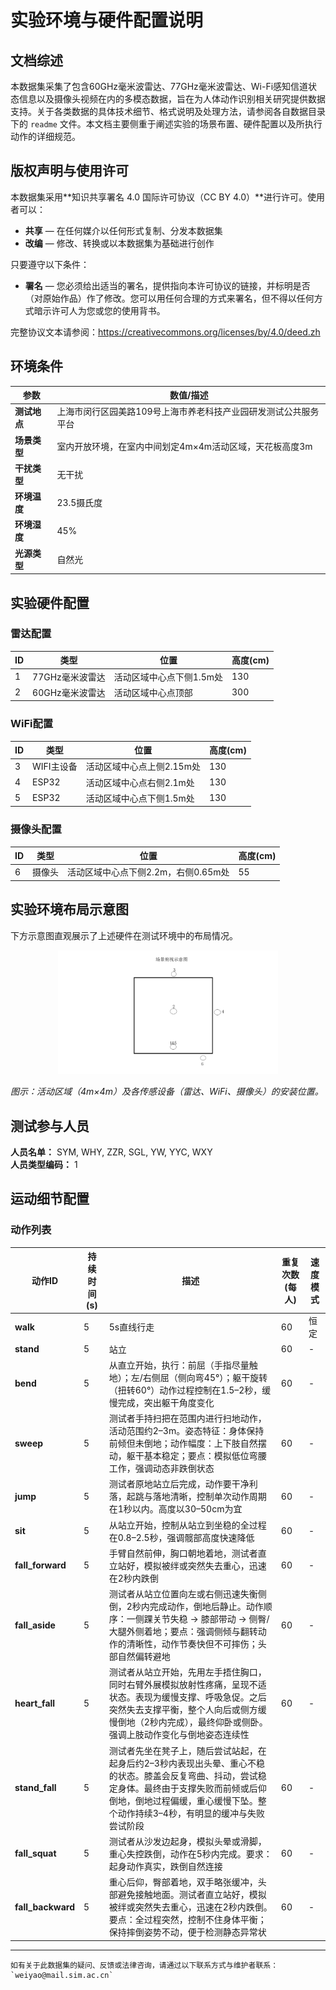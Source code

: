 # 实验环境与硬件配置说明

## 文档综述
本数据集采集了包含60GHz毫米波雷达、77GHz毫米波雷达、Wi-Fi感知信道状态信息以及摄像头视频在内的多模态数据，旨在为人体动作识别相关研究提供数据支持。关于各类数据的具体技术细节、格式说明及处理方法，请参阅各自数据目录下的 `readme` 文件。本文档主要侧重于阐述实验的场景布置、硬件配置以及所执行动作的详细规范。

## 版权声明与使用许可

本数据集采用**知识共享署名 4.0 国际许可协议（CC BY 4.0）**进行许可。使用者可以：
- **共享** — 在任何媒介以任何形式复制、分发本数据集
- **改编** — 修改、转换或以本数据集为基础进行创作

只要遵守以下条件：
- **署名** — 您必须给出适当的署名，提供指向本许可协议的链接，并标明是否（对原始作品）作了修改。您可以用任何合理的方式来署名，但不得以任何方式暗示许可人为您或您的使用背书。

完整协议文本请参阅：https://creativecommons.org/licenses/by/4.0/deed.zh

## 环境条件

| 参数 | 数值/描述 |
|------|-----------|
| **测试地点** | 上海市闵行区园美路109号上海市养老科技产业园研发测试公共服务平台 |
| **场景类型** | 室内开放环境，在室内中间划定4m×4m活动区域，天花板高度3m |
| **干扰类型** | 无干扰 |
| **环境温度** | 23.5摄氏度 |
| **环境湿度** | 45% |
| **光源类型** | 自然光 |

## 实验硬件配置

### 雷达配置
| ID | 类型 | 位置 | 高度(cm) |
|----|------|------|----------|
| 1 | 77GHz毫米波雷达 | 活动区域中心点下侧1.5m处 | 130 |
| 2 | 60GHz毫米波雷达 | 活动区域中心点顶部 | 300 |

### WiFi配置
| ID | 类型 | 位置 | 高度(cm) |
|----|------|------|----------|
| 3 | WIFI主设备 | 活动区域中心点上侧2.15m处 | 130 |
| 4 | ESP32 | 活动区域中心点右侧2.1m处 | 130 |
| 5 | ESP32 | 活动区域中心点下侧1.5m处 | 130 |

### 摄像头配置
| ID | 类型 | 位置 | 高度(cm) |
|----|------|------|----------|
| 6 | 摄像头 | 活动区域中心点下侧2.2m，右侧0.65m处 | 55 |

## 实验环境布局示意图

下方示意图直观展示了上述硬件在测试环境中的布局情况。

<div align=center>
<img src="buju.png" alt="实验环境布局示意图" width="70%">
</div>

_图示：活动区域（4m×4m）及各传感设备（雷达、WiFi、摄像头）的安装位置。_

## 测试参与人员

**人员名单：** SYM, WHY, ZZR, SGL, YW, YYC, WXY  
**人员类型编码：** 1

## 运动细节配置

### 动作列表

| 动作ID | 持续时间(s) | 描述 | 重复次数(每人) | 速度模式 |
|--------|-------------|------|---------------|----------|
| **walk** | 5 | 5s直线行走 | 60 | 恒定 |
| **stand** | 5 | 站立 | 60 | - |
| **bend** | 5 | 从直立开始，执行：前屈（手指尽量触地）；左/右侧屈（侧向弯45°）；躯干旋转（扭转60°）动作过程控制在1.5–2秒，缓慢完成，突出躯干角度变化 | 60 | - |
| **sweep** | 5 | 测试者手持扫把在范围内进行扫地动作，活动范围约2–3m。姿态特征：身体保持前倾但未倒地；动作幅度：上下肢自然摆动，躯干基本稳定；要点：模拟低位弯腰工作，强调动态非跌倒状态 | 60 | - |
| **jump** | 5 | 测试者原地站立后完成，动作要干净利落，起跳与落地清晰，控制单次动作周期在1秒以内。高度以30–50cm为宜 | 60 | - |
| **sit** | 5 | 从站立开始，控制从站立到坐稳的全过程在0.8–2.5秒，强调髋部高度快速降低 | 60 | - |
| **fall_forward** | 5 | 手臂自然前伸，胸口朝地着地，测试者直立站好，模拟被绊或突然失去重心，迅速在2秒内跌倒 | 60 | - |
| **fall_aside** | 5 | 测试者从站立位置向左或右侧迅速失衡侧倒，2秒内完成动作，倒地后静止。动作顺序：一侧踝关节失稳 → 膝部带动 → 侧臀/大腿外侧着地；要点：强调侧倾与翻转动作的清晰性，动作节奏快但不可摔伤；头部自然偏转避地 | 60 | - |
| **heart_fall** | 5 | 测试者从站立开始，先用左手捂住胸口，同时右臂外展模拟放射性疼痛，呈现不适状态。表现为缓慢支撑、呼吸急促。之后突然失去支撑平衡，整个人向后或侧方缓慢倒地（2秒内完成），最终仰卧或侧卧。强调上肢动作变化与倒地姿态连续性 | 60 | - |
| **stand_fall** | 5 | 测试者先坐在凳子上，随后尝试站起，在起身后约2–3秒内表现出头晕、重心不稳的状态。膝盖会反复弯曲、抖动，尝试稳定身体。最终由于支撑失败而前倾或后仰倒地，倒地过程偏缓，重心缓慢下坠。整个动作持续3–4秒，有明显的缓冲与失败尝试阶段 | 60 | - |
| **fall_squat** | 5 | 测试者从沙发边起身，模拟头晕或滑脚，重心失控跌倒，动作在5秒内完成。要求：起身动作真实，跌倒自然连接 | 60 | - |
| **fall_backward** | 5 | 重心后仰，臀部着地，双手略张缓冲，头部避免接触地面。测试者直立站好，模拟被绊或突然失去重心，迅速在2秒内跌倒。要点：全过程突然，控制不住身体平衡；保持摔倒姿势不动，便于检测静态异常状 | 60 | - |

---
```
如有关于此数据集的疑问、反馈或法律咨询，请通过以下联系方式与维护者联系：`weiyao@mail.sim.ac.cn`
```
